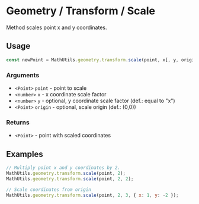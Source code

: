 Geometry / Transform / Scale
============================

Method scales point x and y coordinates.


Usage
-----

```js
const newPoint = MathUtils.geometry.transform.scale(point, x[, y, origin]);
```


### Arguments

* `<Point>` `point` - point to scale
* `<number>` `x` - x coordinate scale factor
* `<number>` `y` - optional, y coordinate scale factor (def.: equal to "x")
* `<Point>` `origin` - optional, scale origin (def.: (0,0))


### Returns

* `<Point>` - point with scaled coordinates


Examples
--------

```js
// Multiply point x and y coordinates by 2.
MathUtils.geometry.transform.scale(point, 2);
MathUtils.geometry.transform.scale(point, 2, 2);

// Scale coordinates from origin
MathUtils.geometry.transform.scale(point, 2, 3, { x: 1, y: -2 });
```
